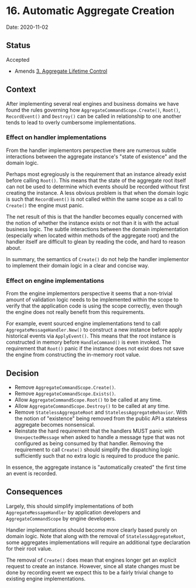 # 16. Automatic Aggregate Creation

Date: 2020-11-02

## Status

Accepted

- Amends [3. Aggregate Lifetime Control](0003-aggregate-lifetime-control.md)

## Context

After implementing several real engines and business domains we have found the
rules governing how `AggregateCommandScope.Create()`, `Root()`, `RecordEvent()`
and `Destroy()` can be called in relationship to one another tends to lead to
overly cumbersome implementations.

### Effect on handler implementations

From the handler implementors perspective there are numerous subtle interactions
between the aggregate instance's "state of existence" and the domain logic.

Perhaps most egregiously is the requirement that an instance already exist
before calling `Root()`. This means that the state of the aggregate root itself
can not be used to determine which events should be recorded without first
creating the instance. A less obvious problem is that when the domain logic is
such that `RecordEvent()` is not called within the same scope as a call to
`Create()` the engine must panic.

The net result of this is that the handler becomes equally concerned with the
notion of whether the instance exists or not than it is with the actual business
logic. The subtle interactions between the domain implementation (especially
when located within methods of the aggregate root) and the handler itself are
difficult to glean by reading the code, and hard to reason about.

In summary, the semantics of `Create()` do not help the handler implementor to
implement their domain logic in a clear and concise way.

### Effect on engine implementations

From the engine implementors perspective it seems that a non-trivial amount of
validation logic needs to be implemented within the scope to verify that the
application code is using the scope correctly, even though the engine does not
really benefit from this requirements.

For example, event sourced engine implementations tend to call
`AggregateMessageHandler.New()` to construct a new instance before apply
historical events via `ApplyEvent()`. This means that the root instance is
constructed in memory before `HandleCommand()` is even invoked. The requirement
that `Root()` panic if the instance does not exist does not save the engine from
constructing the in-memory root value.

## Decision

- Remove `AggregateCommandScope.Create()`.
- Remove `AggregateCommandScope.Exists()`.
- Allow `AggregateCommandScope.Root()` to be called at any time.
- Allow `AggregateCommandScope.Destroy()` to be called at any time.
- Remove `StatelessAggregateRoot` and `StatelessAggregateBehavior`. With the
  notion of "existence" being removed from the public API a stateless aggregate
  becomes nonsensical.
- Reinstate the hard requirement that the handlers MUST panic with
  `UnexpectedMessage` when asked to handle a message type that was not
  configured as being consumed by that handler. Removing the requirement to call
  `Create()` should simplify the dispatching logic sufficiently such that no
  extra logic is required to produce the panic.

In essence, the aggregate instance is "automatically created" the first time an
event is recorded.

## Consequences

Largely, this should simplify implementations of both `AggregateMessageHandler`
by application developers and `AggregateCommandScope` by engine developers.

Handler implementations should become more clearly based purely on domain logic.
Note that along with the removal of `StatelessAggregateRoot`, some aggregates
implementations will require an additional type declaration for their root
value.

The removal of `Create()` does mean that engines longer get an explicit request
to create an instance. However, since all state changes must be done by
recording event we expect this to be a fairly trivial change to existing engine
implementations.
